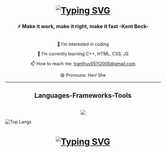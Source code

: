 <h1 align="center">
<a href="https://git.io/typing-svg"><img src="https://readme-typing-svg.herokuapp.com?font=Madimi+One&size=40&pause=300&color=38C2FF&vCenter=true&multiline=true&random=false&width=500&height=100&lines=Hi+There++%F0%9F%91%8B+!++I'm+Thuy+Tran+..." alt="Typing SVG" /></a>
</h1>

<h3 align="center">  ⚡ Make it work, make it right, make it fast  -Kent Beck-</h3>
<br/>
<div align="center">
 👀 I’m interested in coding
 
 🌱 I’m currently learning C++, HTML, CSS, JS

 📫 How to reach me: tranthuy05112005@gmail.com
 
 😄 Pronouns: Her/ She

</div>
<hr/>

<h2 align="center"> Languages-Frameworks-Tools </h2>
<br/>
<div align="center">
  <a href="https://skillicons.dev">
    <img src="https://skillicons.dev/icons?i=git,github,cpp,html,css,js,vscode" />
  </a>
</div>
</hr>


 ![Top Langs](https://github-readme-stats.vercel.app/api/top-langs/?username=thuytranj&layout=compact)

 <h1 align="center">
<a href="https://git.io/typing-svg"><img src="https://readme-typing-svg.herokuapp.com?font=Madimi+One&weight=4000&size=30&duration=3000&pause=300&color=38C2FF&center=true&vCenter=true&multiline=true&random=false&width=600&height=100&lines=Thanks+for+watching+!!!" alt="Typing SVG" /></a>
</h1>
